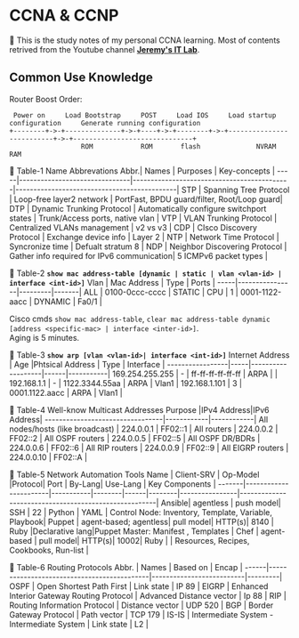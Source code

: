 # CCNA & CCNP

📢 This is the study notes of my personal CCNA learning. Most of contents retrived from the Youtube channel **[Jeremy's IT Lab](https://www.youtube.com/c/JeremysITLab)**. 

## Common Use Knowledge
Router Boost Order:
```
 Power on     Load Bootstrap     POST     Load IOS     Load startup configuration     Generate running configuration
+--------+->-+--------------+->-+----+->-+--------+->-+--------------------------+->-+------------------------------+
                  ROM            ROM       flash              NVRAM                              RAM
```

📎 Table-1 Name Abbrevations
Abbr.| Names                         | Purposes                                   | Key-concepts                                |
-----|-------------------------------|--------------------------------------------|---------------------------------------------|
STP  | Spanning Tree Protocol        | Loop-free layer2 network                   | PortFast, BPDU guard/filter, Root/Loop guard|
DTP  | Dynamic Trunking Protocol     | Automatically configure switchport states  | Trunk/Access ports, native vlan |
VTP  | VLAN Trunking Protocol        | Centralized VLANs management               | v2 vs v3            |
CDP  | CIsco Discovery Protocol      | Exchange device info                       | Layer 2               |
NTP  | Network Time Protocol         | Syncronize time                            | Defualt stratum 8     |
NDP  | Neighbor Discovering Protocol | Gather info required for IPv6 communication| 5 ICMPv6 packet types |

📎 Table-2 **`show mac address-table [dynamic | static | vlan <vlan-id> | interface <int-id>]`**
Vlan | Mac Address    | Type    | Ports |
-----|----------------|---------|-------|
ALL  | 0100-0ccc-cccc | STATIC  | CPU   |
1    | 0001-1122-aacc | DYNAMIC | Fa0/1 |

Cisco cmds `show mac address-table`, `clear mac address-table dynamic [address <specific-mac> | interface <inter-id>]`.  
Aging is 5 minutes.

📎 Table-3 **`show arp [vlan <vlan-id>| interface <int-id>]`**
Internet Address | Age |Phtsical Address   | Type | Interface |
-----------------|-----|-------------------|------|-----------|
169.254.255.255  | -   | ff-ff-ff-ff-ff-ff | ARPA |           |
192.168.1.1      | -   | 1122.3344.55aa    | ARPA | Vlan1     |
192.168.1.101    | 3   | 0001.1122.aacc    | ARPA | Vlan1     |

📎 Table-4 Well-know Multicast Addresses
Purpose                          |IPv4 Address|IPv6 Address|
---------------------------------|------------|------------|
All nodes/hosts (like broadcast) | 224.0.0.1  | FF02::1    |
All routers                      | 224.0.0.2  | FF02::2    |
All OSPF routers                 | 224.0.0.5  | FF02::5    |
All OSPF DR/BDRs                 | 224.0.0.6  | FF02::6    |
All RIP routers                  | 224.0.0.9  | FF02::9    |
All EIGRP routers                | 224.0.0.10 | FF02::A    |

📎 Table-5 Network Automation Tools
Name   | Client-SRV            | Op-Model  |Protocol| Port | By-Lang| Use-Lang       | Key Components                                       |
-------|-----------------------|-----------|--------|------|--------|----------------|------------------------------------------------------|
Ansible| agentless             | push model| SSH    | 22   | Python | YAML           | Control Node: Inventory, Template, Variable, Playbook|
Puppet | agent-based; agentless| pull model| HTTP(s)| 8140 | Ruby   |Declarative lang|Puppet Master: Manifest , Templates                   |
Chef   | agent-based           | pull model| HTTP(s)| 10002| Ruby   |                | Resources, Recipes, Cookbooks, Run-list              |

📎 Table-6 Routing Protocols
Abbr. | Names                                      | Based on                 | Encap   |
------|--------------------------------------------|--------------------------|---------|
OSPF  | Open Shortest Path First                   | Link state               | IP 89   |
EIGRP | Enhanced Interior Gateway Routing Protocol | Advanced Distance vector | Ip 88   |
RIP   | Routing Information Protocol               | Distance vector          | UDP 520 |
BGP   | Border Gateway Protocol                    | Path vector              | TCP 179 |
IS-IS | Intermediate System - Intermediate System  | Link state               | L2      |
